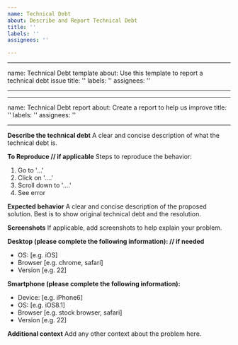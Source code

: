 ```yaml
---
name: Technical Debt
about: Describe and Report Technical Debt
title: ''
labels: ''
assignees: ''

---
```


---
name: Technical Debt template
about: Use this template to report a technical debt issue
title: ''
labels: ''
assignees: ''

---

---
name: Technical Debt report
about: Create a report to help us improve
title: ''
labels: ''
assignees: ''

---

**Describe the technical debt**
A clear and concise description of what the technical debt is.

**To Reproduce // if applicable**
Steps to reproduce the behavior:
1. Go to '...'
2. Click on '....'
3. Scroll down to '....'
4. See error

**Expected behavior**
A clear and concise description of the proposed solution. Best is to show original technical debt and the resolution.

**Screenshots**
If applicable, add screenshots to help explain your problem.

**Desktop (please complete the following information): // if needed**
 - OS: [e.g. iOS]
 - Browser [e.g. chrome, safari]
 - Version [e.g. 22]

**Smartphone (please complete the following information):**
 - Device: [e.g. iPhone6]
 - OS: [e.g. iOS8.1]
 - Browser [e.g. stock browser, safari]
 - Version [e.g. 22]

**Additional context**
Add any other context about the problem here.
